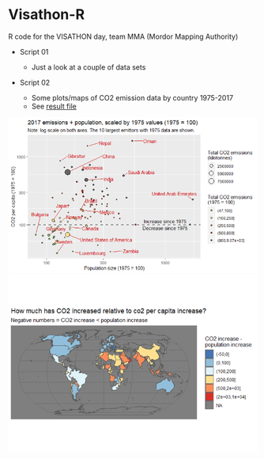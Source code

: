 # Visathon-R

R code for the VISATHON day, team MMA (Mordor Mapping Authority)   

* Script 01  
    - Just a look at a couple of data sets  

* Script 02
    - Some plots/maps of CO2 emission data by country 1975-2017  
    - See [result file](02_Visualising_CO2_emissions.md)  
 
 ![scatter plot of CO per capita increas vs population increase](02_Visualising_CO2_emissions_files/figure-html/unnamed-chunk-13-1.png)  
 ![world map of co emissions](02_Visualising_CO2_emissions_files/figure-html/unnamed-chunk-20-1.png)  
